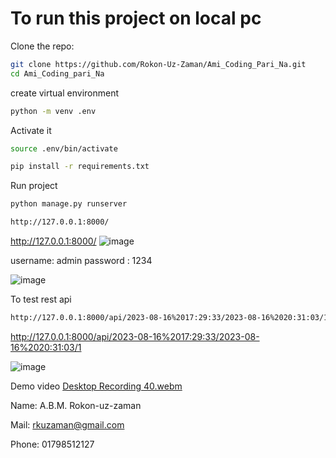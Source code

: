 # To run this project on local pc 

Clone the repo:
```bash
git clone https://github.com/Rokon-Uz-Zaman/Ami_Coding_Pari_Na.git
cd Ami_Coding_pari_Na
```

create virtual environment
```bash
python -m venv .env
```
Activate it
```bash
source .env/bin/activate
```

```bash
pip install -r requirements.txt
```
Run project
```bash
python manage.py runserver
```



```bash
http://127.0.0.1:8000/
```
http://127.0.0.1:8000/
![image](https://github.com/Rokon-Uz-Zaman/Ami_Coding_Pari_Na/assets/26451679/ccd44bbe-bd3e-40d8-aa8e-56bc1df6a9de)

username: admin
password : 1234

![image](https://github.com/Rokon-Uz-Zaman/Ami_Coding_Pari_Na/assets/26451679/56b59ce0-fab1-4d2c-8e4c-40c8d4a0b9cb)



To test rest api
```bash
http://127.0.0.1:8000/api/2023-08-16%2017:29:33/2023-08-16%2020:31:03/1
```

http://127.0.0.1:8000/api/2023-08-16%2017:29:33/2023-08-16%2020:31:03/1


![image](https://github.com/Rokon-Uz-Zaman/Ami_Coding_Pari_Na/assets/26451679/9d7fcb31-6539-44f4-832d-cf6979b9b5fc)




Demo video
[Desktop Recording 40.webm](https://github.com/Rokon-Uz-Zaman/Ami_Coding_Pari_Na/assets/26451679/75350df7-6832-45e8-ba58-9169ea6a3a16)

Name: A.B.M. Rokon-uz-zaman 

Mail: rkuzaman@gmail.com

Phone: 01798512127
